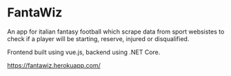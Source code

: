 # FantaWiz

An app for italian fantasy football which scrape data from sport websistes to check if a player will be starting, reserve, injured or disqualified.

Frontend built using vue.js, backend using .NET Core.

https://fantawiz.herokuapp.com/
